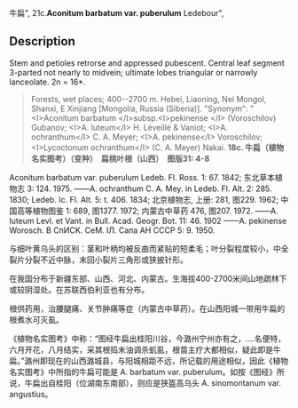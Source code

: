 牛扁",
21c.**Aconitum barbatum var. puberulum** Ledebour",

## Description
Stem and petioles retrorse and appressed pubescent. Central leaf segment 3-parted not nearly to midvein; ultimate lobes triangular or narrowly lanceolate. 2n = 16*.

> Forests, wet places; 400--2700 m. Hebei, Liaoning, Nei Mongol, Shanxi, E Xinjiang [Mongolia, Russia (Siberia)].
  "Synonym": "&lt;I&gt;Aconitum barbatum &lt;/I&gt;subsp.&lt;I&gt;pekinense &lt;/I&gt; (Voroschilov) Gubanov; &lt;I&gt;A. luteum&lt;/I&gt; H. Léveillé &amp; Vaniot; &lt;I&gt;A. ochranthum&lt;/I&gt; C. A. Meyer; &lt;I&gt;A. pekinense&lt;/I&gt; Voroschilov; &lt;I&gt;Lycoctonum ochranthum&lt;/I&gt; (C. A. Meyer) Nakai.
**18c. 牛扁（植物名实图考）（变种）　扁桃叶根（山西）　图版31: 4-8**

Aconitum barbatum var. puberulum Ledeb. Fl. Ross. 1: 67. 1842; 东北草本植物志 3: 124. 1975. ——A. ochranthum C. A. Mey. in Ledeb. Fl. Alt. 2: 285. 1830; Ledeb. Ic. Fl. Alt. 5: t. 406. 1834; 北京植物志, 上册: 281, 图229. 1962; 中国高等植物图鉴 1: 689, 图1377. 1972; 内蒙古中草药 476, 图207. 1972. ——A. luteum Levl. et Vant. in Bull. Acad. Geogr. Bot. 11: 46. 1902 ——A. pekinense Worosch. B CпИCK. CeM. IЛ. Caпa AH CCCP 5: 9. 1950.

与细叶黄乌头的区别：茎和叶柄均被反曲而紧贴的短柔毛；叶分裂程度较小，中全裂片分裂不近中脉，末回小裂片三角形或狭披针形。

在我国分布于新疆东部、山西、河北、内蒙古。生海拔400-2700米间山地疏林下或较阴湿处。在苏联西伯利亚也有分布。

根供药用，治腰腿痛、关节肿痛等症（内蒙古中草药）。在山西阳城一带用牛扁的根煮水可灭虱。

《植物名实图考》中称：“图经牛扁出桂阳川谷，今潞州宁州亦有之，....名便特，六月开花，八月结实，采其根捣末油调杀虮虱，根苗主疗大都相似，疑此即是牛扁。”潞州即现在的山西潞城县，与阳城相距不远，所记载的用途相似，因此《植物名实图考》中所指的牛扁可能是 A. barbatum var. puberulum。如按《图经》所说，牛扁出自桂阳（位湖南东南部），则应是狭盔高乌头 A. sinomontanum var. angustius。

